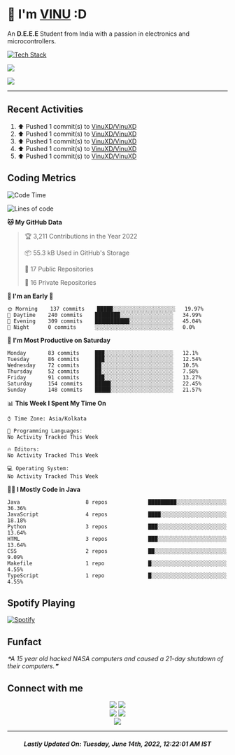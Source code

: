 # 👋 I'm [VINU](https://vinuxd.github.io) :D

An **D.E.E.E** Student from India with a passion in electronics and microcontrollers.
<br/>

[![Tech Stack](https://skillicons.dev/icons?i=c,java,py,spring,md,regex,arduino,raspberrypi,firebase,mongodb,git,heroku,netlify,androidstudio,vscode,figma,&theme=dark&perline=7)](https://t.me/VinuXD)

<a href=https://vinuxd.me><img src="https://github-readme-stats.vercel.app/api?username=vinuxd&hide=issues&show_icons=true&theme=chartreuse-dark&include_all_commits=true&count_private=true"/></a>

<a href=https://vinuxd.me><img src="http://github-readme-streak-stats.herokuapp.com?user=vinuxd&theme=chartreuse-dark&hide_border=false&date_format=j%20M%5B%20Y%5D"/></a>

---

## Recent Activities

<!--RECENT_ACTIVITY:start-->
1. ⬆️ Pushed 1 commit(s) to [VinuXD/VinuXD](https://github.com/VinuXD/VinuXD)
2. ⬆️ Pushed 1 commit(s) to [VinuXD/VinuXD](https://github.com/VinuXD/VinuXD)
3. ⬆️ Pushed 1 commit(s) to [VinuXD/VinuXD](https://github.com/VinuXD/VinuXD)
4. ⬆️ Pushed 1 commit(s) to [VinuXD/VinuXD](https://github.com/VinuXD/VinuXD)
5. ⬆️ Pushed 1 commit(s) to [VinuXD/VinuXD](https://github.com/VinuXD/VinuXD)
<!--RECENT_ACTIVITY:end-->

## Coding Metrics

<!--START_SECTION:waka-->
![Code Time](http://img.shields.io/badge/Code%20Time%20since%2021/1/2022-124%20hrs%2029%20mins-blue?style=plastic&logo=Codepen)

![Lines of code](https://img.shields.io/badge/From%20Hello%20World%20I%27ve%20Written-218%20Thousand%20lines%20of%20code-blue)

**🐱 My GitHub Data** 

> 🏆 3,211 Contributions in the Year 2022
 > 
> 📦 55.3 kB Used in GitHub's Storage 
 > 
> 📜 17 Public Repositories 
 > 
> 🔑 16 Private Repositories  
 > 
**🥰 I'm an Early 🐤** 

```text
🌞 Morning    137 commits    █████░░░░░░░░░░░░░░░░░░░░   19.97% 
🌆 Daytime    240 commits    ████████░░░░░░░░░░░░░░░░░   34.99% 
🌃 Evening    309 commits    ███████████░░░░░░░░░░░░░░   45.04% 
🌙 Night      0 commits      ░░░░░░░░░░░░░░░░░░░░░░░░░   0.0%
```
📅 **I'm Most Productive on Saturday** 

```text
Monday       83 commits     ███░░░░░░░░░░░░░░░░░░░░░░   12.1% 
Tuesday      86 commits     ███░░░░░░░░░░░░░░░░░░░░░░   12.54% 
Wednesday    72 commits     ██░░░░░░░░░░░░░░░░░░░░░░░   10.5% 
Thursday     52 commits     ██░░░░░░░░░░░░░░░░░░░░░░░   7.58% 
Friday       91 commits     ███░░░░░░░░░░░░░░░░░░░░░░   13.27% 
Saturday     154 commits    █████░░░░░░░░░░░░░░░░░░░░   22.45% 
Sunday       148 commits    █████░░░░░░░░░░░░░░░░░░░░   21.57%
```


📊 **This Week I Spent My Time On** 

```text
⌚︎ Time Zone: Asia/Kolkata

💬 Programming Languages: 
No Activity Tracked This Week

🔥 Editors: 
No Activity Tracked This Week

💻 Operating System: 
No Activity Tracked This Week
```

**🧑‍💻 I Mostly Code in Java** 

```text
Java                     8 repos             █████████░░░░░░░░░░░░░░░░   36.36% 
JavaScript               4 repos             ████░░░░░░░░░░░░░░░░░░░░░   18.18% 
Python                   3 repos             ███░░░░░░░░░░░░░░░░░░░░░░   13.64% 
HTML                     3 repos             ███░░░░░░░░░░░░░░░░░░░░░░   13.64% 
CSS                      2 repos             ██░░░░░░░░░░░░░░░░░░░░░░░   9.09% 
Makefile                 1 repo              █░░░░░░░░░░░░░░░░░░░░░░░░   4.55% 
TypeScript               1 repo              █░░░░░░░░░░░░░░░░░░░░░░░░   4.55%
```



<!--END_SECTION:waka-->

## Spotify Playing

[![Spotify](https://spotifyxd.vercel.app/api/spotify?background_color=000000&border_color=00ff7f)](https://open.spotify.com/user/31a2knpxmuez2uo44wigmbqxjapy?si=ORyXsvpDQy6DNbodyG10lA)

## Funfact

<!--STARTS_HERE_QUOTE_README-->
<i>❝A 15 year old hacked NASA computers and caused a 21-day shutdown of their computers.❞</i>
<!--ENDS_HERE_QUOTE_README-->

## Connect with me

<div align="center" class="first">
<a href="https://t.me/VinuXD"><img src="https://img.shields.io/badge/Telegram-2CA5E0?style=for-the-badge&logo=telegram&logoColor=white"></a>
<a href="mailto:vinuvarsath3@gmail.com"><img src="https://img.shields.io/badge/Gmail-D14836?style=for-the-badge&logo=gmail&logoColor=white"></a>
</div>

<div align="center" class="second">
<a href="https://dev.to/VinuXD"><img src="https://img.shields.io/badge/dev.to-0A0A0A?style=for-the-badge&logo=devdotto&logoColor=white"></a>
<a href="https://stackoverflow.com/users/17960559/vinuxd"><img src="https://img.shields.io/badge/StackOverFlow-orange?style=for-the-badge&logo=stackoverflow&logoColor=white"></a>
</div>

<div align="center" class="third">
<a href="https://VinuXD.github.io"><img src="https://img.shields.io/badge/website-000000?style=for-the-badge&logo=About.me&logoColor=white"></a>
</div>

---

<!--RECENT_ACTIVITY:last_update-->
<h5 align="center">Lastly Updated On: <b>Tuesday, June 14th, 2022, 12:22:01 AM IST</b></h5>
<!--RECENT_ACTIVITY:last_update_end-->

